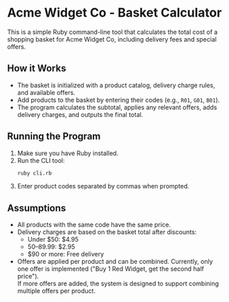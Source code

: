 # Acme Widget Co - Basket Calculator

This is a simple Ruby command-line tool that calculates the total cost of a shopping basket for Acme Widget Co, including delivery fees and special offers.

## How it Works

- The basket is initialized with a product catalog, delivery charge rules, and available offers.
- Add products to the basket by entering their codes (e.g., `R01`, `G01`, `B01`).
- The program calculates the subtotal, applies any relevant offers, adds delivery charges, and outputs the final total.

## Running the Program

1. Make sure you have Ruby installed.
2. Run the CLI tool:
   ```sh
   ruby cli.rb
   ```
3. Enter product codes separated by commas when prompted.

## Assumptions
- All products with the same code have the same price.
- Delivery charges are based on the basket total after discounts:
    - Under $50: $4.95
    - $50–$89.99: $2.95
    - $90 or more: Free delivery
- Offers are applied per product and can be combined. Currently, only one offer is implemented ("Buy 1 Red Widget, get the second half price").  
  If more offers are added, the system is designed to support combining multiple offers per product.


